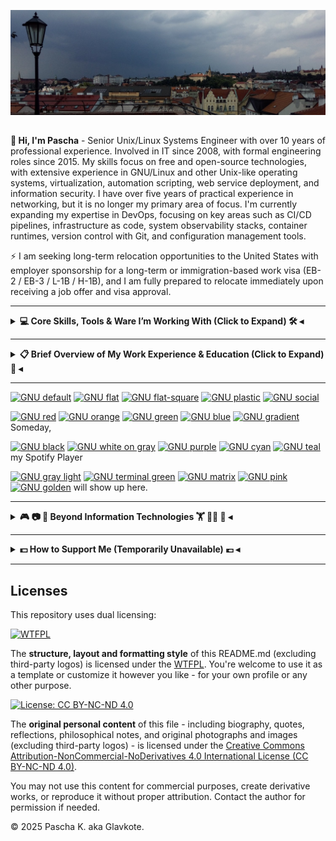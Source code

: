 <!--
**glavkote/glavkote** is a ✨ _special_ ✨ repository because its `README.md` (this file) appears on your GitHub profile.
-->
![Profile_Header](https://github.com/glavkote/glavkote/blob/main/_Header_1500x500_.jpg)

##

**👋 Hi, I'm Pascha** - Senior Unix/Linux Systems Engineer with over 10 years of professional experience. Involved in IT since 2008, with formal engineering roles since 2015. My skills focus on free and open-source technologies, with extensive experience in GNU/Linux and other Unix-like operating systems, virtualization, automation scripting, web service deployment, and information security. I have over five years of practical experience in networking, but it is no longer my primary area of focus. I'm currently expanding my expertise in DevOps, focusing on key areas such as CI/CD pipelines, infrastructure as code, system observability stacks, container runtimes, version control with Git, and configuration management tools.

⚡ I am seeking long-term relocation opportunities to the United States with employer sponsorship for a long-term or immigration-based work visa (EB-2 / EB-3 / L-1B / H-1B), and I am fully prepared to relocate immediately upon receiving a job offer and visa approval.

---
<!--
### My Current Certifications

[![RHCE](https://img.shields.io/badge/Red_Hat_Certified_Engineer-800000?style=for-the-badge&logo=redhat&logoColor=white)](https://www.redhat.com/en/services/certification/rhce)
[![CompTIA Security+](https://img.shields.io/badge/CompTIA_Security%2B-3A5F0B?style=for-the-badge&logo=comptia&logoColor=white)](https://www.comptia.org/certifications/security)
[![TOEFL](https://img.shields.io/badge/TOEFL-003153?style=for-the-badge&logo=ets&logoColor=white)](https://www.ets.org/toefl)

---
-->

<details>
<summary><strong> 💻 Core Skills, Tools & Ware I’m Working With (Click to Expand) 🛠️ ◂</strong></summary>
<br>

<details>
<summary><strong> ⛧ Operating Systems & Desktop Environments ⛧ ◂</strong></summary>
<br>

[![Linux](https://img.shields.io/badge/Linux-333?style=for-the-badge&logo=linux&logoColor=white)](https://kernel.org/)

[![KDE](https://img.shields.io/badge/KDE-333?style=for-the-badge&logo=kde&logoColor=white)](https://kde.org/)
[![XFCE](https://img.shields.io/badge/XFCE-333?style=for-the-badge&logo=xfce&logoColor=white)](https://xfce.org/)
[![GNOME](https://img.shields.io/badge/GNOME-333?style=for-the-badge&logo=gnome&logoColor=white)](https://www.gnome.org/)

[![Arch Linux](https://img.shields.io/badge/Arch_Linux-333?style=for-the-badge&logo=archlinux&logoColor=white)](https://archlinux.org/)
[![Manjaro](https://img.shields.io/badge/Manjaro-333?style=for-the-badge&logo=manjaro&logoColor=white)](https://manjaro.org/)

[![RHEL](https://img.shields.io/badge/RHEL-333?style=for-the-badge&logo=redhat&logoColor=white)](https://www.redhat.com/en/technologies/linux-platforms/enterprise-linux)
[![Rocky Linux](https://img.shields.io/badge/Rocky_Linux-333?style=for-the-badge&logo=rockylinux&logoColor=white)](https://rockylinux.org/)
[![AlmaLinux](https://img.shields.io/badge/AlmaLinux-333?style=for-the-badge&logo=almalinux&logoColor=white)](https://almalinux.org/)
[![Oracle Linux](https://img.shields.io/badge/Oracle%20Linux-333?style=for-the-badge&logo=oracle&logoColor=white)](https://oracle.com/linux/)
[![CentOS](https://img.shields.io/badge/CentOS-333?style=for-the-badge&logo=centos&logoColor=white)](https://www.centos.org/)
[![Fedora](https://img.shields.io/badge/Fedora-333?style=for-the-badge&logo=fedora&logoColor=white)](https://getfedora.org/)

[![Debian](https://img.shields.io/badge/Debian-333?style=for-the-badge&logo=debian&logoColor=white)](https://www.debian.org/)
[![Ubuntu](https://img.shields.io/badge/Ubuntu-333?style=for-the-badge&logo=ubuntu&logoColor=white)](https://ubuntu.com/)
[![Kali Linux](https://img.shields.io/badge/Kali_Linux-333?style=for-the-badge&logo=kalilinux&logoColor=white)](https://www.kali.org/)
[![TAILS](https://img.shields.io/badge/TAILS-333?style=for-the-badge&logo=tails&logoColor=white)](https://tails.net/)
[![OpenMediaVault](https://img.shields.io/badge/OpenMediaVault-333?style=for-the-badge&logoColor=white)](https://www.openmediavault.org/)

[![openSUSE](https://img.shields.io/badge/openSUSE-333?style=for-the-badge&logo=opensuse&logoColor=white)](https://www.opensuse.org/)
[![Alpine](https://img.shields.io/badge/Alpine-333?style=for-the-badge&logo=alpinelinux&logoColor=white)](https://alpinelinux.org/)
[![CRUX Linux](https://img.shields.io/badge/CRUX%20Linux-333?style=for-the-badge)](https://crux.nu/)
[![QubesOS](https://img.shields.io/badge/QubesOS-333?style=for-the-badge&logoColor=white)](https://www.qubes-os.org/)

[![FreeBSD](https://img.shields.io/badge/FreeBSD-333?style=for-the-badge&logo=freebsd&logoColor=white)](https://freebsd.org/)

[![Windows 11](https://img.shields.io/badge/Windows_11-333?style=for-the-badge&logo=windows&logoColor=white)](https://en.wikipedia.org/wiki/Windows_11)
[![Windows 10](https://img.shields.io/badge/Windows_10-333?style=for-the-badge&logo=windows&logoColor=white)](https://en.wikipedia.org/wiki/Windows_10)
[![Windows Server 2022](https://img.shields.io/badge/Windows_Server_2022-333?style=for-the-badge&logo=windows&logoColor=white)](https://en.wikipedia.org/wiki/Windows_Server_2022)

##

</details>

<details>
<summary><strong> ⛧ Virtualization & Hypervisors ⛧ ◂</strong></summary>
<br>

[![Proxmox](https://img.shields.io/badge/Proxmox-333?style=for-the-badge&logo=proxmox&logoColor=white)](https://www.proxmox.com/)
[![QEMU](https://img.shields.io/badge/QEMU-333?style=for-the-badge&logo=qemu&logoColor=white)](https://www.qemu.org/)
[![KVM](https://img.shields.io/badge/KVM-333?style=for-the-badge&logo=linux&logoColor=white)](https://www.linux-kvm.org/)
[![virt-manager](https://img.shields.io/badge/virt--manager-333?style=for-the-badge&logo=linux&logoColor=white)](https://virt-manager.org/)
[![Hyper-V](https://img.shields.io/badge/Hyper--V-333?style=for-the-badge&logo=windows&logoColor=white)](https://docs.microsoft.com/en-us/virtualization/hyper-v-on-windows/)
[![VMware ESXi](https://img.shields.io/badge/VMware%20ESXi-333?style=for-the-badge&logo=vmware&logoColor=white)](https://www.vmware.com/products/esxi-and-vsphere.html)
[![VMware](https://img.shields.io/badge/VMware_Player-333?style=for-the-badge&logo=vmware&logoColor=white)](https://www.vmware.com/products/workstation-player.html)
[![VirtualBox](https://img.shields.io/badge/VirtualBox-333?style=for-the-badge&logo=virtualbox&logoColor=white)](https://www.virtualbox.org/)

##

</details>

<details>
<summary><strong> ⛧ Shells & Scripting Languages ⛧ ◂</strong></summary>
<br>

[![Bash](https://img.shields.io/badge/Bash-333?style=for-the-badge&logo=gnubash&logoColor=white)](https://www.gnu.org/software/bash/)
[![Python](https://img.shields.io/badge/Python-333?style=for-the-badge&logo=python&logoColor=white)](https://www.python.org/)
[![sed](https://img.shields.io/badge/sed-333?style=for-the-badge&logoColor=white)](https://www.gnu.org/software/sed/)
[![awk](https://img.shields.io/badge/awk-333?style=for-the-badge&logoColor=white)](https://www.gnu.org/software/gawk/)
[![PowerShell (pwsh)](https://img.shields.io/badge/PowerShell_(pwsh)-333?style=for-the-badge&logo=powershell&logoColor=white)](https://github.com/PowerShell/PowerShell)
[![Batch (CMD)](https://img.shields.io/badge/Batch%20(CMD)-333?style=for-the-badge)](https://learn.microsoft.com/en-us/windows-server/administration/windows-commands/windows-commands)

##

</details>

<details>
<summary><strong> ⛧ DevOps Tools, Version Control & Automation ⛧ ◂</strong></summary>
<br>

[![Git](https://img.shields.io/badge/Git-333?style=for-the-badge&logo=git&logoColor=white)](https://git-scm.com/)
[![GitHub](https://img.shields.io/badge/GitHub-333?style=for-the-badge&logo=github&logoColor=white)](https://github.com/)
[![GitLab](https://img.shields.io/badge/GitLab-333?style=for-the-badge&logo=gitlab&logoColor=white)](https://gitlab.com/)
[![GitLab CI/CD](https://img.shields.io/badge/GitLab%20CI%2FCD-333?style=for-the-badge&logo=gitlab&logoColor=white)](https://docs.gitlab.com/ee/ci/)
[![GitLab Runner](https://img.shields.io/badge/GitLab%20Runner-333?style=for-the-badge&logo=gitlab&logoColor=white)](https://docs.gitlab.com/runner/)
[![GitHub Actions](https://img.shields.io/badge/GitHub%20Actions-333?style=for-the-badge&logo=githubactions&logoColor=white)](https://docs.github.com/en/actions)

[![Ansible](https://img.shields.io/badge/Ansible-333?style=for-the-badge&logo=ansible&logoColor=white)](https://www.ansible.com/)
[![SaltStack](https://img.shields.io/badge/SaltStack-333?style=for-the-badge&logo=saltstack&logoColor=white)](https://saltproject.io/)

[![Podman](https://img.shields.io/badge/Podman-333?style=for-the-badge&logo=podman&logoColor=white)](https://podman.io/)
[![Docker](https://img.shields.io/badge/Docker-333?style=for-the-badge&logo=docker&logoColor=white)](https://www.docker.com/)
[![containerd](https://img.shields.io/badge/containerd-333?style=for-the-badge&logo=containerd&logoColor=white)](https://containerd.io/)
[![Linux Containers](https://img.shields.io/badge/Linux%20Containers-333?style=for-the-badge&logo=linuxcontainers&logoColor=white)](https://linuxcontainers.org/)
[![Flatpak](https://img.shields.io/badge/Flatpak-333?style=for-the-badge&logo=flatpak&logoColor=white)](https://flatpak.org/)

[![Markdown](https://img.shields.io/badge/Markdown-333?style=for-the-badge&logo=markdown&logoColor=white)](https://daringfireball.net/projects/markdown/)
[![YAML](https://img.shields.io/badge/YAML-333?style=for-the-badge&logo=yaml&logoColor=white)](https://yaml.org/)
[![JSON](https://img.shields.io/badge/JSON-333?style=for-the-badge&logo=json&logoColor=white)](https://www.json.org/)

##

</details>

<details>
<summary><strong> ⛧ Web Stacks, Services & Tools ⛧ ◂</strong></summary>
<br>

[![Nginx](https://img.shields.io/badge/Nginx-333?style=for-the-badge&logo=nginx&logoColor=white)](https://nginx.org/)
[![Apache](https://img.shields.io/badge/Apache_HTTP-333?style=for-the-badge&logo=apache&logoColor=white)](https://httpd.apache.org/)
[![LEMP Stack](https://img.shields.io/badge/LEMP_Stack-333?style=for-the-badge&logo=nginx&logoColor=white)](https://en.wikipedia.org/wiki/LEMP)
[![LAMP Stack](https://img.shields.io/badge/LAMP_Stack-333?style=for-the-badge&logo=apache&logoColor=white)](https://en.wikipedia.org/wiki/LAMP_(software_bundle))
[![XAMPP](https://img.shields.io/badge/XAMPP-333?style=for-the-badge&logo=xampp&logoColor=white)](https://www.apachefriends.org/)
[![OpenSSL](https://img.shields.io/badge/OpenSSL-333?style=for-the-badge&logo=openssl&logoColor=white)](https://www.openssl.org/)
[![Let's Encrypt](https://img.shields.io/badge/Let's_Encrypt-333?style=for-the-badge&logo=letsencrypt&logoColor=white)](https://letsencrypt.org/)
[![Redmine](https://img.shields.io/badge/Redmine-333?style=for-the-badge&logo=redmine&logoColor=white)](https://www.redmine.org/)
[![RubyGems](https://img.shields.io/badge/RubyGems-333?style=for-the-badge&logo=rubygems&logoColor=white)](https://rubygems.org/)
[![Puma](https://img.shields.io/badge/Puma-333?style=for-the-badge&logoColor=white)](https://puma.io/)
[![Selenium](https://img.shields.io/badge/Selenium-333?style=for-the-badge&logo=selenium&logoColor=white)](https://www.selenium.dev/)

##

</details>

<details>
<summary><strong> ⛧ Database Management Systems & Tools ⛧ ◂</strong></summary>
<br>

[![PostgreSQL](https://img.shields.io/badge/PostgreSQL-333?style=for-the-badge&logo=postgresql&logoColor=white)](https://www.postgresql.org/)
[![MySQL](https://img.shields.io/badge/MySQL-333?style=for-the-badge&logo=mysql&logoColor=white)](https://www.mysql.com/)
[![MariaDB](https://img.shields.io/badge/MariaDB-333?style=for-the-badge&logo=mariadb&logoColor=white)](https://mariadb.org/)
[![Firebird](https://img.shields.io/badge/Firebird-333?style=for-the-badge&logoColor=white)](https://firebirdsql.org/)
[![SQLite](https://img.shields.io/badge/SQLite-333?style=for-the-badge&logo=sqlite&logoColor=white)](https://www.sqlite.org/)
[![Redis](https://img.shields.io/badge/Redis-333?style=for-the-badge&logo=redis&logoColor=white)](https://redis.io/)
[![Valkey](https://img.shields.io/badge/Valkey-333?style=for-the-badge&logoColor=white)](https://valkey.io/)
[![ODBC](https://img.shields.io/badge/ODBC-333?style=for-the-badge&logo=databricks&logoColor=white)](https://en.wikipedia.org/wiki/Open_Database_Connectivity)
[![DBeaver](https://img.shields.io/badge/DBeaver-333?style=for-the-badge&logo=dbeaver&logoColor=white)](https://dbeaver.io/)

##

</details>

<details>
<summary><strong> ⛧ Data & Information Security Tools ⛧ ◂</strong></summary>
<br>

[![Nmap](https://img.shields.io/badge/Nmap-333?style=for-the-badge&logo=gnometerminal&logoColor=white)](https://nmap.org/)
[![Wireshark](https://img.shields.io/badge/Wireshark-333?style=for-the-badge&logo=wireshark&logoColor=white)](https://www.wireshark.org/)
[![Nessus](https://img.shields.io/badge/Nessus-333?style=for-the-badge&logo=tenable&logoColor=white)](https://www.tenable.com/products/nessus)
[![Metasploit](https://img.shields.io/badge/Metasploit-333?style=for-the-badge&logo=metasploit&logoColor=white)](https://www.metasploit.com/)
[![Nikto](https://img.shields.io/badge/Nikto-333?style=for-the-badge&logoColor=white)](https://cirt.net/Nikto2)
[![OWASP ZAP](https://img.shields.io/badge/OWASP_ZAP-333?style=for-the-badge&logo=owasp&logoColor=white)](https://www.zaproxy.org/)
[![Burp Suite](https://img.shields.io/badge/Burp_Suite-333?style=for-the-badge&logo=burpsuite&logoColor=white)](https://portswigger.net/burp)
[![KeePassXC](https://img.shields.io/badge/KeePassXC-333?style=for-the-badge&logo=keepassxc&logoColor=white)](https://keepassxc.org/)
[![LUKS2](https://img.shields.io/badge/LUKS2-333?style=for-the-badge)](https://gitlab.com/cryptsetup/cryptsetup/)
[![ReaR](https://img.shields.io/badge/ReaR-333?style=for-the-badge)](https://relax-and-recover.org/)
[![rsync](https://img.shields.io/badge/rsync-333?style=for-the-badge)](https://rsync.samba.org/)
[![BackupPC](https://img.shields.io/badge/BackupPC-333?style=for-the-badge)](https://backuppc.github.io/backuppc/)
[![Bacula](https://img.shields.io/badge/Bacula-333?style=for-the-badge)](https://www.bacula.org/)
[![Cobian Backup](https://img.shields.io/badge/Cobian%20Backup-333?style=for-the-badge)](https://www.cobiansoft.com/)
[![RAID](https://img.shields.io/badge/RAID-333?style=for-the-badge)](https://en.wikipedia.org/wiki/RAID)
[![LVM](https://img.shields.io/badge/LVM-333?style=for-the-badge)](https://wiki.archlinux.org/title/LVM)
[![ufw](https://img.shields.io/badge/ufw-333?style=for-the-badge&logoColor=white)](https://wiki.ubuntu.com/UncomplicatedFirewall)
[![Firewalld](https://img.shields.io/badge/Firewalld-333?style=for-the-badge&logoColor=white)](https://firewalld.org/)
[![Fail2Ban](https://img.shields.io/badge/Fail2Ban-333?style=for-the-badge&logoColor=white)](http://www.fail2ban.org/)
[![SELinux](https://img.shields.io/badge/SELinux-333?style=for-the-badge)](https://selinuxproject.org/)
[![AppArmor](https://img.shields.io/badge/AppArmor-333?style=for-the-badge)](https://gitlab.com/apparmor/apparmor/)
[![IMA (Integrity Measurement Architecture)](https://img.shields.io/badge/IMA-333?style=for-the-badge)](https://www.kernel.org/doc/html/latest/security/IMA.html)
[![EVM (Extended Verification Module)](https://img.shields.io/badge/EVM-333?style=for-the-badge)](https://www.kernel.org/doc/html/latest/security/integrity/evm.html)

##

</details>

<details>
<summary><strong> ⛧ Networking Ware & Technologies ⛧ ◂</strong></summary>
<br>

[![Cisco](https://img.shields.io/badge/Cisco-333?style=for-the-badge&logo=cisco&logoColor=white)](https://www.cisco.com/)
[![Mikrotik](https://img.shields.io/badge/Mikrotik-333?style=for-the-badge&logo=mikrotik&logoColor=white)](https://mikrotik.com/)
[![Ubiquiti](https://img.shields.io/badge/UniFi-333?style=for-the-badge&logo=ubiquiti&logoColor=white)](https://www.ui.com/)
[![Netgear](https://img.shields.io/badge/Netgear-333?style=for-the-badge&logoColor=white)](https://www.netgear.com/)
[![OpenWrt](https://img.shields.io/badge/OpenWrt-333?style=for-the-badge&logo=openwrt&logoColor=white)](https://openwrt.org/)
[![TP-Link](https://img.shields.io/badge/TP--Link-333?style=for-the-badge)](https://www.tp-link.com/)
[![D-Link](https://img.shields.io/badge/D--Link-333?style=for-the-badge)](https://www.dlink.com/)
[![ZyXel](https://img.shields.io/badge/ZyXel-333?style=for-the-badge&logo=zyxel&logoColor=white)](https://www.zyxel.com/)

[![TCP/IP](https://img.shields.io/badge/TCP%2FIP-333?style=for-the-badge)](https://en.wikipedia.org/wiki/Internet_protocol_suite)
[![IPv4](https://img.shields.io/badge/IPv4-333?style=for-the-badge)](https://en.wikipedia.org/wiki/IPv4)
[![DNS](https://img.shields.io/badge/DNS-333?style=for-the-badge)](https://en.wikipedia.org/wiki/Domain_Name_System)
[![DHCP](https://img.shields.io/badge/DHCP-333?style=for-the-badge)](https://en.wikipedia.org/wiki/Dynamic_Host_Configuration_Protocol)
[![VLAN](https://img.shields.io/badge/VLAN-333?style=for-the-badge)](https://en.wikipedia.org/wiki/Virtual_LAN)
[![PoE](https://img.shields.io/badge/PoE-333?style=for-the-badge)](https://en.wikipedia.org/wiki/Power_over_Ethernet)
[![NAT](https://img.shields.io/badge/NAT-333?style=for-the-badge)](https://en.wikipedia.org/wiki/Network_address_translation)
[![VPN](https://img.shields.io/badge/VPN-333?style=for-the-badge)](https://en.wikipedia.org/wiki/Virtual_private_network)
[![BitTorrent](https://img.shields.io/badge/BitTorrent-333?style=for-the-badge&logo=bittorrent&logoColor=white)](https://www.bittorrent.com/)
[![Firewalls](https://img.shields.io/badge/Firewalls-333?style=for-the-badge)](https://en.wikipedia.org/wiki/Firewall_(computing))
[![Port Forwarding](https://img.shields.io/badge/Port%20Forwarding-333?style=for-the-badge)](https://en.wikipedia.org/wiki/Port_forwarding)
[![FreeRADIUS](https://img.shields.io/badge/FreeRADIUS-333?style=for-the-badge&logo=freeradius&logoColor=white)](https://freeradius.org/)

[![LAN](https://img.shields.io/badge/LAN-333?style=for-the-badge)](https://en.wikipedia.org/wiki/Local_area_network)
[![Wireless LAN](https://img.shields.io/badge/Wireless%20LAN-333?style=for-the-badge)](https://en.wikipedia.org/wiki/Wireless_LAN)
[![Ethernet Cabling](https://img.shields.io/badge/Ethernet%20Cabling-333?style=for-the-badge)](https://en.wikipedia.org/wiki/Ethernet_physical_layer)
[![Structured Cabling](https://img.shields.io/badge/Structured_Cabling-333?style=for-the-badge&logoColor=white)](https://en.wikipedia.org/wiki/Structured_cabling)
[![Analog Telephony (POTS)](https://img.shields.io/badge/Analog_Telephony_(POTS)-333?style=for-the-badge&logoColor=white)](https://en.wikipedia.org/wiki/Plain_old_telephone_service)
[![Cable Testing](https://img.shields.io/badge/Cable_Testing-333?style=for-the-badge&logoColor=white)](https://en.wikipedia.org/wiki/Cable_testing)

##

</details>

<details>
<summary><strong> ⛧ Proven Hardware Experience & Preferred Vendors ⛧ ◂</strong></summary>
<br>

**Server hardware**

[![HPE ProLiant](https://img.shields.io/badge/HPE_ProLiant-333?style=for-the-badge&logo=hp&logoColor=white)](https://www.hpe.com/us/en/servers/proliant-servers.html)
[![Supermicro](https://img.shields.io/badge/Supermicro-333?style=for-the-badge&logoColor=white)](https://www.supermicro.com/)
[![Intel Xeon CPUs](https://img.shields.io/badge/Intel_Xeon-333?style=for-the-badge&logo=intel&logoColor=white)](https://www.intel.com/content/www/us/en/products/details/processors/xeon.html)

**Storages & RAM**

[![Western Digital](https://img.shields.io/badge/Western_Digital-333?style=for-the-badge&logo=western%20digital&logoColor=white)](https://www.westerndigital.com/)
[![Transcend](https://img.shields.io/badge/Transcend-333?style=for-the-badge&logoColor=white)](https://www.transcend-info.com/)
[![Kingston NVMe](https://img.shields.io/badge/Kingston_NVMe-333?style=for-the-badge&logo=kingstontechnology&logoColor=white)](https://www.kingston.com/en/ssd/)
[![Samsung NVMe](https://img.shields.io/badge/Samsung_NVMe-333?style=for-the-badge&logo=samsung&logoColor=white)](https://semiconductor.samsung.com/consumer-storage/nvme-ssd/)
[![Samsung DRAM](https://img.shields.io/badge/Samsung_DRAM-333?style=for-the-badge&logo=samsung&logoColor=white)](https://semiconductor.samsung.com/dram/)
[![SK hynix](https://img.shields.io/badge/SK_hynix-333?style=for-the-badge&logo=skhynix&logoColor=white)](https://www.skhynix.com/)

**PC Hardware & Peripherals**

[![AMD](https://img.shields.io/badge/AMD-333?style=for-the-badge&logo=amd&logoColor=white)](https://www.amd.com/)
[![Intel](https://img.shields.io/badge/Intel-333?style=for-the-badge&logo=intel&logoColor=white)](https://www.intel.com/)
[![NVIDIA](https://img.shields.io/badge/NVIDIA-333?style=for-the-badge&logo=nvidia&logoColor=white)](https://www.nvidia.com/)
[![Lenovo](https://img.shields.io/badge/Lenovo-333?style=for-the-badge&logo=lenovo&logoColor=white)](https://www.lenovo.com/)
[![ThinkPad](https://img.shields.io/badge/ThinkPad-333?style=for-the-badge&logo=lenovo&logoColor=white)](https://www.lenovo.com/thinkpad/)
[![HP](https://img.shields.io/badge/HP-333?style=for-the-badge&logo=hp&logoColor=white)](https://www.hp.com/)
[![HP LaserJet](https://img.shields.io/badge/HP_LaserJet-333?style=for-the-badge&logo=hp&logoColor=white)](https://www.hp.com/laserjet)
[![ASUS](https://img.shields.io/badge/ASUS-333?style=for-the-badge&logo=asus&logoColor=white)](https://www.asus.com/)
[![ASRock](https://img.shields.io/badge/ASRock-333?style=for-the-badge&logo=asrock&logoColor=white)](https://www.asrock.com/)
[![Gigabyte](https://img.shields.io/badge/Gigabyte-333?style=for-the-badge&logo=gigabyte&logoColor=white)](https://www.gigabyte.com/)
[![Logitech](https://img.shields.io/badge/Logitech-333?style=for-the-badge&logo=logitech&logoColor=white)](https://www.logitech.com/)
[![Keychron](https://img.shields.io/badge/Keychron-333?style=for-the-badge&logoColor=white)](https://www.keychron.com/)
[![Sony](https://img.shields.io/badge/Sony-333?style=for-the-badge&logo=sony&logoColor=white)](https://www.sony.com/)
[![Huawei](https://img.shields.io/badge/Huawei-333?style=for-the-badge&logo=huawei&logoColor=white)](https://www.huawei.com/)

**Video Surveillance & Security Systems**

[![Axis Communications](https://img.shields.io/badge/Axis-333?style=for-the-badge&logo=axis&logoColor=white)](https://www.axis.com/)
[![Avigilon](https://img.shields.io/badge/Avigilon-333?style=for-the-badge&logo=motorola&logoColor=white)](https://www.avigilon.com/)
[![Hikvision](https://img.shields.io/badge/Hikvision-333?style=for-the-badge&logoColor=white)](https://www.hikvision.com/)
[![HiWatch](https://img.shields.io/badge/HiWatch-333?style=for-the-badge)](https://www.hiwatch.com/)
[![DJI](https://img.shields.io/badge/DJI-333?style=for-the-badge)](https://www.dji.com/)
[![Honeywell](https://img.shields.io/badge/Honeywell-333?style=for-the-badge&logo=honeywell&logoColor=white)](https://www.honeywell.com/)
[![PERCo](https://img.shields.io/badge/PERCo-333?style=for-the-badge)](https://www.perco.com/)

##

</details>

<details>
<summary><strong> ⛧ General-Purpose Software Tools ⛧ ◂</strong></summary>
<br>

[![GNU](https://img.shields.io/badge/GNU-333?style=for-the-badge&logo=gnu&logoColor=white)](https://www.gnu.org/)
[![Kate](https://img.shields.io/badge/Kate-333?style=for-the-badge&logo=kde&logoColor=white)](https://kate-editor.org/)
[![Vim](https://img.shields.io/badge/Vim-333?style=for-the-badge&logo=vim&logoColor=white)](https://www.vim.org/)
[![Dolphin](https://img.shields.io/badge/Dolphin-333?style=for-the-badge&logo=kde&logoColor=white)](https://apps.kde.org/dolphin/)
[![Krusader](https://img.shields.io/badge/Krusader-333?style=for-the-badge&logo=kde&logoColor=white)](https://krusader.org/)
[![Thunar](https://img.shields.io/badge/Thunar-333?style=for-the-badge&logo=xfce&logoColor=white)](https://docs.xfce.org/xfce/thunar/start)
[![Midnight Commander](https://img.shields.io/badge/Midnight_Commander-333?style=for-the-badge&logo=gnubash&logoColor=white)](https://midnight-commander.org/)
[![Terminator](https://img.shields.io/badge/Terminator-333?style=for-the-badge&logo=gnome&logoColor=white)](https://gnome-terminator.org/)
[![tmux](https://img.shields.io/badge/tmux-333?style=for-the-badge&logoColor=white)](https://github.com/tmux/tmux)
[![LibreOffice](https://img.shields.io/badge/LibreOffice-333?style=for-the-badge&logo=libreoffice&logoColor=white)](https://www.libreoffice.org/)
[![Kompare](https://img.shields.io/badge/Kompare-333?style=for-the-badge&logo=kde&logoColor=white)](https://apps.kde.org/kompare/)
[![OpenSSH](https://img.shields.io/badge/OpenSSH-333?style=for-the-badge&logo=openbsd&logoColor=white)](https://www.openssh.com/)
[![Remmina](https://img.shields.io/badge/Remmina-333?style=for-the-badge&logo=remmina&logoColor=white)](https://remmina.org/)
[![Firefox](https://img.shields.io/badge/Firefox-333?style=for-the-badge&logo=firefoxbrowser&logoColor=white)](https://www.mozilla.org/firefox/)
[![Tor Browser](https://img.shields.io/badge/Tor_Browser-333?style=for-the-badge&logo=torbrowser&logoColor=white)](https://www.torproject.org/)
[![Thunderbird](https://img.shields.io/badge/Thunderbird-333?style=for-the-badge&logo=thunderbird&logoColor=white)](https://thunderbird.net/)
[![GNOME Disks](https://img.shields.io/badge/GNOME_Disks-333?style=for-the-badge&logo=gnome&logoColor=white)](https://wiki.gnome.org/Apps/Disks)
[![GParted](https://img.shields.io/badge/GParted-333?style=for-the-badge&&logo=gnome&logoColor=white)](https://gparted.org/)
[![Gwenview](https://img.shields.io/badge/Gwenview-333?style=for-the-badge&logo=kde&logoColor=white)](https://apps.kde.org/gwenview/)
[![GIMP](https://img.shields.io/badge/GIMP-333?style=for-the-badge&logo=gimp&logoColor=white)](https://www.gimp.org/)
[![OBS Studio](https://img.shields.io/badge/OBS_Studio-333?style=for-the-badge&logo=obsstudio&logoColor=white)](https://obsproject.com/)
[![Kdenlive](https://img.shields.io/badge/Kdenlive-333?style=for-the-badge&logo=kdenlive&logoColor=white)](https://kdenlive.org/)
[![VLC](https://img.shields.io/badge/VLC-333?style=for-the-badge&logo=vlcmediaplayer&logoColor=white)](https://www.videolan.org/)

##

</details>

---

<details>
<summary><strong> ⛧ Things I Worked With in the Past but Haven’t Used in Many Years ⛧ ◂</strong></summary>
<br>

[![illumos](https://img.shields.io/badge/illumos-333?style=for-the-badge)](https://illumos.org/)
[![OpenIndiana](https://img.shields.io/badge/OpenIndiana-333?style=for-the-badge&logo=openindiana&logoColor=white)](https://www.openindiana.org/)
[![macOS](https://img.shields.io/badge/macOS-333?style=for-the-badge&logo=apple&logoColor=white)](https://www.apple.com/macos/)
[![Android](https://img.shields.io/badge/Android-333?style=for-the-badge&logo=android&logoColor=white)](https://www.android.com/)

[![Zsh](https://img.shields.io/badge/Zsh-333?style=for-the-badge&logo=zsh&logoColor=white)](https://www.zsh.org/)
[![tcsh](https://img.shields.io/badge/tcsh-333?style=for-the-badge)](https://www.tcsh.org/)
[![Cygwin](https://img.shields.io/badge/Cygwin-333?style=for-the-badge)](https://cygwin.com/)

[![SQL](https://img.shields.io/badge/SQL-333?style=for-the-badge&logo=sqlite&logoColor=white)](https://en.wikipedia.org/wiki/SQL)
[![Oracle DB](https://img.shields.io/badge/Oracle_DB-333?style=for-the-badge&logo=oracle&logoColor=white)](https://www.oracle.com/database/)

[![WireGuard](https://img.shields.io/badge/WireGuard-333?style=for-the-badge&logo=wireguard&logoColor=white)](https://www.wireguard.com/)
[![Shadowsocks](https://img.shields.io/badge/Shadowsocks-333?style=for-the-badge&logo=shadowsocks&logoColor=white)](https://shadowsocks.org/)
[![Squid Proxy](https://img.shields.io/badge/Squid_Proxy-333?style=for-the-badge&logoColor=white)](http://www.squid-cache.org/)
[![Matrix](https://img.shields.io/badge/Matrix-333?style=for-the-badge&logo=matrix&logoColor=white)](https://matrix.org/)

[![Zabbix](https://img.shields.io/badge/Zabbix-333?style=for-the-badge&logo=zabbix&logoColor=white)](https://www.zabbix.com/)
[![OpenNMS](https://img.shields.io/badge/OpenNMS-333?style=for-the-badge)](https://www.opennms.com/)
[![SonarQube](https://img.shields.io/badge/SonarQube-333?style=for-the-badge&logo=sonarqube&logoColor=white)](https://www.sonarqube.org/)
[![PHPStan](https://img.shields.io/badge/PHPStan-333?style=for-the-badge&logo=php&logoColor=white)](https://phpstan.org/)
[![TestLink](https://img.shields.io/badge/TestLink-333?style=for-the-badge)](https://testlink.org/)
[![Apache Tomcat](https://img.shields.io/badge/Apache%20Tomcat-333?style=for-the-badge)](https://tomcat.apache.org/)
[![lighttpd](https://img.shields.io/badge/lighttpd-333?style=for-the-badge)](https://www.lighttpd.net/)

[![Perl](https://img.shields.io/badge/Perl-333?style=for-the-badge&logo=perl&logoColor=white)](https://www.perl.org/)
[![PHP](https://img.shields.io/badge/PHP-333?style=for-the-badge&logo=php&logoColor=white)](https://www.php.net/)
[![Laravel](https://img.shields.io/badge/Laravel-333?style=for-the-badge&logo=laravel&logoColor=white)](https://laravel.com/)
[![Yii](https://img.shields.io/badge/Yii-333?style=for-the-badge&logo=yii&logoColor=white)](https://www.yiiframework.com/)
[![Ruby](https://img.shields.io/badge/Ruby-333?style=for-the-badge&logo=ruby&logoColor=white)](https://www.ruby-lang.org/)
[![Rails](https://img.shields.io/badge/Rails-333?style=for-the-badge&logo=rubyonrails&logoColor=white)](https://rubyonrails.org/)
[![Java](https://img.shields.io/badge/Java-333?style=for-the-badge&logo=java&logoColor=white)](https://www.oracle.com/java/)
[![OpenJDK](https://img.shields.io/badge/OpenJDK-333?style=for-the-badge&logo=openjdk&logoColor=white)](https://openjdk.org/)
[![Spring](https://img.shields.io/badge/Spring-333?style=for-the-badge&logo=spring&logoColor=white)](https://spring.io/)
[![PL/Java](https://img.shields.io/badge/PL%2FJava-333?style=for-the-badge&logo=java&logoColor=white)](https://tada.github.io/pljava/)
[![Apache Maven](https://img.shields.io/badge/Maven-333?style=for-the-badge&logo=apachemaven&logoColor=white)](https://maven.apache.org/)
[![Qt](https://img.shields.io/badge/Qt-333?style=for-the-badge&logo=qt&logoColor=white)](https://www.qt.io/)
[![C](https://img.shields.io/badge/C-333?style=for-the-badge&logo=c&logoColor=white)](https://en.wikipedia.org/wiki/C_(programming_language))
[![C++](https://img.shields.io/badge/C++-333?style=for-the-badge&logo=c%2B%2B&logoColor=white)](https://isocpp.org/)
[![Rust](https://img.shields.io/badge/Rust-333?style=for-the-badge&logo=rust&logoColor=white)](https://www.rust-lang.org/)
[![HTML](https://img.shields.io/badge/HTML-333?style=for-the-badge&logo=html5&logoColor=white)](https://developer.mozilla.org/docs/Web/HTML)
[![CSS](https://img.shields.io/badge/CSS-333?style=for-the-badge&logo=css&logoColor=white)](https://developer.mozilla.org/docs/Web/CSS)
[![XML](https://img.shields.io/badge/XML-333?style=for-the-badge&logo=xml&logoColor=white)](https://www.w3.org/XML/)
[![JavaScript](https://img.shields.io/badge/JavaScript-333?style=for-the-badge&logo=javascript&logoColor=white)](https://developer.mozilla.org/docs/Web/JavaScript)
[![Node.js](https://img.shields.io/badge/Node.js-333?style=for-the-badge&logo=node.js&logoColor=white)](https://nodejs.org/)

[![TrueNAS](https://img.shields.io/badge/TrueNAS-333?style=for-the-badge&logo=truenas&logoColor=white)](https://www.truenas.com/)
[![IBM Storwize V7000 Unified](https://img.shields.io/badge/IBM%20Storwize%20V7000%20Unified-333?style=for-the-badge&logo=ibm&logoColor=white)]([https://www.ibm.com/products/storwize-v7000](https://www.ibm.com/support/pages/support-information-ibm-storwize-v7000-unified))
[![IBM BladeCenter](https://img.shields.io/badge/IBM%20BladeCenter-333?style=for-the-badge&logo=ibm&logoColor=white)](https://www.ibm.com/support/pages/troubleshooting-ibm-bladecenter)
[![Seagate](https://img.shields.io/badge/Seagate-333?style=for-the-badge&logo=seagate&logoColor=white)](https://www.seagate.com/)
[![Duplicati](https://img.shields.io/badge/Duplicati-333?style=for-the-badge&logo=duplicati&logoColor=white)](https://www.duplicati.com/)
[![Restic](https://img.shields.io/badge/Restic-333?style=for-the-badge&logo=restic&logoColor=white)](https://restic.net/)

[![Arduino](https://img.shields.io/badge/Arduino-333?style=for-the-badge&logo=arduino&logoColor=white)](https://www.arduino.cc/)
[![STM32](https://img.shields.io/badge/STM32-333?style=for-the-badge&logo=stmicroelectronics&logoColor=white)](https://www.st.com/en/microcontrollers-microprocessors/stm32-32-bit-arm-cortex-mcus.html)

[![Guitar Pro](https://img.shields.io/badge/Guitar_Pro-333?style=for-the-badge&logo=itunes&logoColor=white)](https://www.guitar-pro.com/)
[![FL Studio](https://img.shields.io/badge/FL_Studio-333?style=for-the-badge&logo=fl-studio&logoColor=white)](https://www.image-line.com/)
[![VST Plugins](https://img.shields.io/badge/VST_Plugins-333?style=for-the-badge&logo=audacity&logoColor=white)](https://en.wikipedia.org/wiki/Virtual_Studio_Technology)
[![Reason](https://img.shields.io/badge/Reason-333?style=for-the-badge&logo=reasonstudios&logoColor=white)](https://www.reasonstudios.com/)
[![Krita](https://img.shields.io/badge/Krita-333?style=for-the-badge&logo=krita&logoColor=white)](https://krita.org/)
[![Blender](https://img.shields.io/badge/Blender-333?style=for-the-badge&logo=blender&logoColor=white)](https://www.blender.org/)
[![Unreal Engine 5](https://img.shields.io/badge/Unreal_Engine_5-333?style=for-the-badge&logo=unrealengine&logoColor=white)](https://www.unrealengine.com/)
[![Hammer Editor (Source)](https://img.shields.io/badge/Hammer_Editor_(Source)-333?style=for-the-badge&logo=steam&logoColor=white)](https://developer.valvesoftware.com/wiki/Hammer_Editor)

[![FreeDOS](https://img.shields.io/badge/FreeDOS-333?style=for-the-badge&logo=windows95&logoColor=white)](https://freedos.org/)
[![Windows Server 2012 R2](https://img.shields.io/badge/Windows_Server_2012_R2-333?style=for-the-badge&logo=windows&logoColor=white)](https://en.wikipedia.org/wiki/Windows_Server_2012)
[![Windows Server 2008 R2](https://img.shields.io/badge/Windows_Server_2008_R2-333?style=for-the-badge&logo=windows&logoColor=white)](https://en.wikipedia.org/wiki/Windows_Server_2008)
[![Windows 7](https://img.shields.io/badge/Windows_7-333?style=for-the-badge&logo=windows&logoColor=white)](https://en.wikipedia.org/wiki/Windows_7)
[![Windows XP](https://img.shields.io/badge/Windows_XP-333?style=for-the-badge&logo=windows&logoColor=white)](https://en.wikipedia.org/wiki/Windows_XP)
[![Windows 98](https://img.shields.io/badge/Windows_98-333?style=for-the-badge&logo=windows&logoColor=white)](https://en.wikipedia.org/wiki/Windows_98)
[![MS-DOS](https://img.shields.io/badge/MS--DOS-333?style=for-the-badge)](https://en.wikipedia.org/wiki/MS-DOS)

##

</details>

<details>
<summary><strong> ⛧ Things I Don't Have Any Experience With, But I Plan to Learn Some of Them ⛧ ◂</strong></summary>
<br>

**Infrastructure as Code (IaC) & Automation**

[![Terraform](https://img.shields.io/badge/Terraform-333?style=for-the-badge&logo=terraform&logoColor=white)](https://www.terraform.io/)
[![Pulumi](https://img.shields.io/badge/Pulumi-333?style=for-the-badge&logo=pulumi&logoColor=white)](https://www.pulumi.com/)
[![Packer](https://img.shields.io/badge/Packer-333?style=for-the-badge&logo=hashicorp&logoColor=white)](https://www.packer.io/)
[![Vagrant](https://img.shields.io/badge/Vagrant-333?style=for-the-badge&logo=vagrant&logoColor=white)](https://www.vagrantup.com/)

**Observability (Monitoring, Logging & Alerting)**

[![Prometheus](https://img.shields.io/badge/Prometheus-333?style=for-the-badge&logo=prometheus&logoColor=white)](https://prometheus.io/)
[![Loki](https://img.shields.io/badge/Loki-333?style=for-the-badge&logo=loki&logoColor=white)](https://grafana.com/oss/loki/)
[![Grafana](https://img.shields.io/badge/Grafana-333?style=for-the-badge&logo=grafana&logoColor=white)](https://grafana.com/)
[![PLG Stack](https://img.shields.io/badge/PLG_Stack-333?style=for-the-badge)](https://grafana.com/docs/loki/latest/)

[![Elasticsearch](https://img.shields.io/badge/Elasticsearch-333?style=for-the-badge&logo=elasticsearch&logoColor=white)](https://www.elastic.co/elasticsearch/)
[![Logstash](https://img.shields.io/badge/Logstash-333?style=for-the-badge&logo=logstash&logoColor=white)](https://www.elastic.co/logstash)
[![Kibana](https://img.shields.io/badge/Kibana-333?style=for-the-badge&logo=kibana&logoColor=white)](https://www.elastic.co/kibana/)
[![ELK Stack](https://img.shields.io/badge/ELK_Stack-333?style=for-the-badge&logo=elasticsearch&logoColor=white)](https://www.elastic.co/what-is/elk-stack)

[![Alertmanager](https://img.shields.io/badge/Alertmanager-333?style=for-the-badge&logo=prometheus&logoColor=white)](https://prometheus.io/docs/alerting/latest/alertmanager/)
[![Graylog](https://img.shields.io/badge/Graylog-333?style=for-the-badge&logo=graylog&logoColor=white)](https://www.graylog.org/)
[![Filebeat](https://img.shields.io/badge/Filebeat-333?style=for-the-badge&logo=elastic&logoColor=white)](https://www.elastic.co/beats/filebeat)
[![etcd](https://img.shields.io/badge/etcd_(K8s_datastore)-333?style=for-the-badge&logo=etcd&logoColor=white)](https://etcd.io/)


**Containers & Orchestration**

[![Kubernetes](https://img.shields.io/badge/Kubernetes_(K8s)-333?style=for-the-badge&logo=kubernetes&logoColor=white)](https://kubernetes.io/)
[![Helm](https://img.shields.io/badge/Helm-333?style=for-the-badge&logo=helm&logoColor=white)](https://helm.sh/)
[![Kustomize](https://img.shields.io/badge/Kustomize-333?style=for-the-badge&logo=kustomize&logoColor=white)](https://github.com/kubernetes-sigs/kustomize)
[![OpenShift](https://img.shields.io/badge/OpenShift-333?style=for-the-badge&logo=redhatopenshift&logoColor=white)](https://www.openshift.com/)
[![Docker Compose](https://img.shields.io/badge/Docker%20Compose-333?style=for-the-badge&logo=docker&logoColor=white)](https://docs.docker.com/compose/)
[![Docker Swarm](https://img.shields.io/badge/Docker_Swarm-333?style=for-the-badge&logo=docker&logoColor=white)](https://docs.docker.com/engine/swarm/)
[![Rancher](https://img.shields.io/badge/Rancher-333?style=for-the-badge&logo=rancher&logoColor=white)](https://rancher.com/)
[![k3s](https://img.shields.io/badge/k3s-333?style=for-the-badge&logo=k3s&logoColor=white)](https://k3s.io/)
[![k0s](https://img.shields.io/badge/k0s-333?style=for-the-badge&logo=kubernetes&logoColor=white)](https://k0sproject.io/)
[![MicroK8s](https://img.shields.io/badge/MicroK8s-333?style=for-the-badge&logo=ubuntu&logoColor=white)](https://microk8s.io/)
[![Portainer](https://img.shields.io/badge/Portainer-333?style=for-the-badge&logo=portainer&logoColor=white)](https://www.portainer.io/)

**Security & Secret Management**

[![HashiCorp Vault](https://img.shields.io/badge/HashiCorp_Vault-333?style=for-the-badge&logo=hashicorp&logoColor=white)](https://www.vaultproject.io/)
[![CyberArk Conjur](https://img.shields.io/badge/CyberArk_Conjur-333?style=for-the-badge)](https://www.cyberark.com/products/conjur/)
[![Confidant](https://img.shields.io/badge/Confidant-333?style=for-the-badge)](https://www.confidant.io/)
[![Keycloak](https://img.shields.io/badge/Keycloak-333?style=for-the-badge&logo=keycloak&logoColor=white)](https://www.keycloak.org/)
[![Secrethub](https://img.shields.io/badge/Secrethub-333?style=for-the-badge)](https://secrethub.io/)
[![TruffleHog](https://img.shields.io/badge/TruffleHog-333?style=for-the-badge)](https://github.com/dxa4481/truffleHog)
[![Doppler](https://img.shields.io/badge/Doppler-333?style=for-the-badge)](https://www.doppler.com/)
[![OpenSCAP](https://img.shields.io/badge/OpenSCAP-333?style=for-the-badge&logoColor=white)](https://www.open-scap.org/)
[![Aqua Security](https://img.shields.io/badge/Aqua_Security-333?style=for-the-badge&logo=aqua&logoColor=white)](https://www.aquasec.com/)
[![Anchore](https://img.shields.io/badge/Anchore-333?style=for-the-badge&logo=anchore&logoColor=white)](https://anchore.com/)
[![Falco](https://img.shields.io/badge/Falco-333?style=for-the-badge&logo=falco&logoColor=white)](https://falco.org/)

**Serverless Cloud Platforms**

[![AWS](https://img.shields.io/badge/AWS-333?style=for-the-badge&logo=amazonaws&logoColor=white)](https://aws.amazon.com/)
[![Azure](https://img.shields.io/badge/Azure-333?style=for-the-badge&logo=microsoftazure&logoColor=white)](https://azure.microsoft.com/)
[![AWS Lambda](https://img.shields.io/badge/AWS_Lambda-333?style=for-the-badge&logo=amazonaws&logoColor=white)](https://aws.amazon.com/lambda/)
[![Azure Functions](https://img.shields.io/badge/Azure_Functions-333?style=for-the-badge&logo=microsoftazure&logoColor=white)](https://azure.microsoft.com/en-us/services/functions/)

**Threat Detection & Forensics**

[![Snort](https://img.shields.io/badge/Snort-333?style=for-the-badge)](https://www.snort.org/)
[![ClamAV](https://img.shields.io/badge/ClamAV-333?style=for-the-badge&logo=clamav&logoColor=white)](https://www.clamav.net/)
[![OSSEC](https://img.shields.io/badge/OSSEC-333?style=for-the-badge&logo=ossec&logoColor=white)](https://www.ossec.net/)
[![The Sleuth Kit](https://img.shields.io/badge/The_Sleuth_Kit-333?style=for-the-badge)](https://www.sleuthkit.org/)
[![Volatility](https://img.shields.io/badge/Volatility-333?style=for-the-badge)](https://www.volatilityfoundation.org/)

##

</details>

</details>

---

</details>

<details>
<summary><strong> 📋 Brief Overview of My Work Experience & Education (Click to Expand) 💼 ◂</strong></summary>
<br>

Currently, I am employed at a research laboratory focused on data protection and technical security systems, where I have been working for several years, developing, automating and administering both virtualized and physical environments for software testing and development. Prior to this, I served for over two years as Head of the Information Security and Technical Protection Department at a regional-level research institute. Before that, I administered IT infrastructure for nearly all offices of local travel agencies and various other businesses in my city, and also held a solo system administration role for nearly two years at a mid-sized industrial manufacturing company.

Throughout my career, I often took on independent freelance work alongside my main jobs, with clients coming through personal referrals. Over the years, I built, repaired, and maintained hundreds of desktop PCs and printers; serviced and installed video surveillance systems and access control solutions; and installed extensive Ethernet and telephone cabling across small business offices, industrial facilities, and multi-story buildings.

I hold two degrees in Information Technology: a Technician’s degree (2008-2012) and a Bachelor’s degree (2012-2015). I also have a postgraduate diploma with a qualification as Systems Engineer (2015-2017).

</details>

---

[![GNU default](https://img.shields.io/badge/GNU-333?style=for-the-badge&logo=gnu&logoColor=white)](https://www.gnu.org/)
[![GNU flat](https://img.shields.io/badge/GNU-2C2C2C?style=flat&logo=gnu&logoColor=white)](https://www.gnu.org/)
[![GNU flat-square](https://img.shields.io/badge/GNU-2C2C2C?style=flat-square&logo=gnu&logoColor=white)](https://www.gnu.org/)
[![GNU plastic](https://img.shields.io/badge/GNU-555?style=plastic&logo=gnu&logoColor=white)](https://www.gnu.org/)
[![GNU social](https://img.shields.io/badge/GNU-7289da?style=social&logo=gnu)](https://www.gnu.org/)

[![GNU red](https://img.shields.io/badge/GNU-d22323?style=for-the-badge&logo=gnu&logoColor=white)](https://www.gnu.org/)
[![GNU orange](https://img.shields.io/badge/GNU-ff8c00?style=for-the-badge&logo=gnu&logoColor=white)](https://www.gnu.org/)
[![GNU green](https://img.shields.io/badge/GNU-228B22?style=for-the-badge&logo=gnu&logoColor=white)](https://www.gnu.org/)
[![GNU blue](https://img.shields.io/badge/GNU-4682B4?style=for-the-badge&logo=gnu&logoColor=white)](https://www.gnu.org/)
[![GNU gradient](https://img.shields.io/badge/GNU-8A2387?style=for-the-badge&logo=gnu&logoColor=white)](https://www.gnu.org/)
Someday,

[![GNU black](https://img.shields.io/badge/GNU-000000?style=for-the-badge&logo=gnu&logoColor=white)](https://www.gnu.org/)
[![GNU white on gray](https://img.shields.io/badge/GNU-808080?style=for-the-badge&logo=gnu&logoColor=white)](https://www.gnu.org/)
[![GNU purple](https://img.shields.io/badge/GNU-800080?style=for-the-badge&logo=gnu&logoColor=white)](https://www.gnu.org/)
[![GNU cyan](https://img.shields.io/badge/GNU-00CED1?style=for-the-badge&logo=gnu&logoColor=black)](https://www.gnu.org/)
[![GNU teal](https://img.shields.io/badge/GNU-008080?style=for-the-badge&logo=gnu&logoColor=white)](https://www.gnu.org/)
my Spotify Player

[![GNU gray light](https://img.shields.io/badge/GNU-D3D3D3?style=for-the-badge&logo=gnu&logoColor=black)](https://www.gnu.org/)
[![GNU terminal green](https://img.shields.io/badge/GNU-00FF00?style=for-the-badge&logo=gnu&logoColor=black)](https://www.gnu.org/)
[![GNU matrix](https://img.shields.io/badge/GNU-0F0F0F?style=for-the-badge&logo=gnu&logoColor=#33FF33)](https://www.gnu.org/)
[![GNU pink](https://img.shields.io/badge/GNU-FF69B4?style=for-the-badge&logo=gnu&logoColor=black)](https://www.gnu.org/)
[![GNU golden](https://img.shields.io/badge/GNU-FFD700?style=for-the-badge&logo=gnu&logoColor=black)](https://www.gnu.org/)
will show up here.

---

<details>
<summary><strong> 🎮 📷 🌃 Beyond Information Technologies 🏋️ 🚴‍♀️ 🎼 ◂</strong></summary>
<br>

**Who would I be if I hadn’t gone into IT?** A video game designer - most likely specializing in world/level design, and possibly music composition as well. In the past, I practiced game modding as a hobby, working with various game engines, did some 3D modeling, worked with sound recording and audio processing, and also played all kinds of guitars, keyboards, and the recorder.

The technical embodiment of imaginary worlds - giving tangible form to the unreal, to what has only existed in the mind - has always fascinated me as someone who loves video games, art, and music. Virtual, but perfect worlds holding a complete blend of creative expression - creations of code and thought, like living paintings - seem to stare back at their creator and those who enter them. These worlds, which feel alive, remain suspended in time, whispering across the void of decades. The souls of virtual art may be the only truly immortal thing in this so-called "real" world. Is there really much meaning to anything that happens - or has ever existed in any form - if we truly aren't living in a simulation of our reality? I think that some kind of otherworldly self-awareness - perhaps greater than any singular consciousness - eternally observes through our perception in this world. And IT is part of all of us, just as we are part of IT.

**What job would I have had if I’d lived in the 1890s?** A telephone or telegraph engineer, I presume - or perhaps a gunsmith crafting firearms, blades, and other tools for a free and self-reliant life.

</details>

---

<details>
<summary><strong> 💵 How to Support Me (Temporarily Unavailable) 💶 ◂</strong></summary>
<br>

[![☕ Buy Me a Coffee](https://img.shields.io/badge/-Buy_Me_A_Coffee-FFDD00?style=for-the-badge&logo=buy-me-a-coffee&logoColor=black)](https://www.buymeacoffee.com/glavkote)

I don’t drink coffee - it’s not good for me. <br>
Just gimme your money - I'm so homeless cat!

</details>

---

## Licenses

This repository uses dual licensing:

[![WTFPL](https://www.wtfpl.net/wp-content/uploads/2012/12/wtfpl-badge-1.png)](http://www.wtfpl.net)

The **structure, layout and formatting style** of this README.md (excluding third-party logos) is licensed under the [WTFPL](http://www.wtfpl.net/).
You're welcome to use it as a template or customize it however you like - for your own profile or any other purpose.

[![License: CC BY-NC-ND 4.0](https://licensebuttons.net/l/by-nc-nd/4.0/88x31.png)](https://creativecommons.org/licenses/by-nc-nd/4.0/)

The **original personal content** of this file - including biography, quotes, reflections, philosophical notes, and original photographs and images (excluding third-party logos) - is licensed under the [Creative Commons Attribution-NonCommercial-NoDerivatives 4.0 International License (CC BY-NC-ND 4.0)](https://creativecommons.org/licenses/by-nc-nd/4.0/).

You may not use this content for commercial purposes, create derivative works, or reproduce it without proper attribution. Contact the author for permission if needed.

© 2025 Pascha K. aka Glavkote.

##
